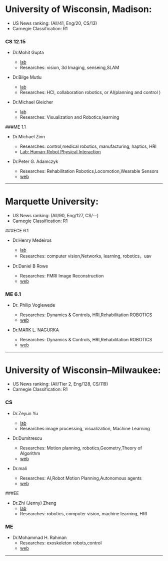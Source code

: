 # University of Wisconsin, Madison:
- US News ranking: (All/41, Eng/20, CS/13)
- Carnegie Classification: R1

### CS 12.15
- Dr.Mohit Gupta
    - [lab](http://wisionlab.cs.wisc.edu/research-categories/)
    - Researches: vision, 3d Imaging, senseing,SLAM

- Dr.Bilge Mutlu
    - [lab](http://hci.cs.wisc.edu/research/)
    - Researches: HCI, collaboration robotics, or AI(planning and control )

- Dr.Michael Gleicher
    - [lab](http://pages.cs.wisc.edu/~gleicher/)
    - Researches: Visualization and Robotics,learning

###ME 1.1
- Dr.Michael Zinn
    - Researches: control,medical robotics, manufacturing, haptics, HRI
    - [Lab: Human-Robot Physical Interaction](http://reach.wisc.edu/research/)

- Dr.Peter G. Adamczyk
    - Researches: Rehabilitation Robotics,Locomotion,Wearable Sensors
    - [web](http://uwbadgerlab.engr.wisc.edu/?page_id=90)

---

# Marquette University:
- US News ranking: (All/90, Eng/127, CS/--)
- Carnegie Classification: R1

###ECE 6.1
- Dr.Henry Medeiros
    - [lab](http://coviss.org/publications/)
    - Researches: computer vision,Networks, learning, robotics，uav

- Dr.Daniel B Rowe  
    - Researches: FMRI Image Reconstruction
    - [web](http://www.mscs.mu.edu/~dbrowe/Daniel_B_Rowe_publications.html)

### ME 6.1
- Dr. Philip Voglewede 
    - Researches: Dynamics & Controls, HRI,Rehabilitation ROBOTICS
    - [web](https://www.marquette.edu/mechanical-engineering/voglewede-philip.php)

- Dr.MARK L. NAGURKA
    -  Researches: Dynamics & Controls, HRI,Rehabilitation ROBOTICS
    -  [web](http://www.eng.mu.edu/nagurka/index.htm)

---

# University of Wisconsin–Milwaukee:
- US News ranking: (All/Tier 2, Eng/128, CS/119)
- Carnegie Classification: R1

### CS
- Dr.Zeyun Yu
    - [lab](https://people.uwm.edu/yuz/projects/)
    - Researches:image processing, visualization, Machine Learning

- Dr.Dumitrescu 
    - Researches: Motion planning, robotics,Geometry,Theory of Algorithm
    - [web](http://www.cs.uwm.edu/faculty/ad/)

- Dr.mali 
    - Researches: AI,Robot Motion Planning,Autonomous agents
    - [web](http://www.cs.uwm.edu/faculty/mali/index.html)

###EE
- Dr.Zhi (Jenny) Zheng 
    - [lab](http://people.uwm.edu/zhizheng/)
    - Researches: robotics, computer vision, machine learning, HRI

### ME
- Dr.Mohammad H. Rahman
    - Researches: exoskeleton robots,control
    - [web](https://uwm.edu/engineering/people/rahman-ph-d-mohammad-h/)

---
